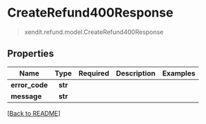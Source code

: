 # CreateRefund400Response
> xendit.refund.model.CreateRefund400Response


## Properties
| Name | Type | Required | Description | Examples |
|------------|:-------------:|:-------------:|-------------|:-------------:|
| **error_code** | **str** | |   |  |
| **message** | **str** | |   |  |


[[Back to README]](../../README.md)


